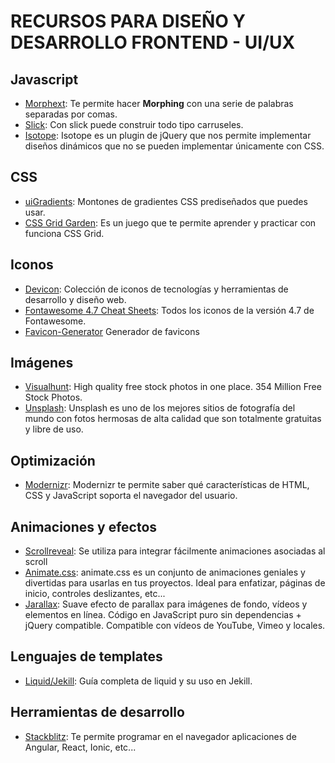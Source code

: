 # RECURSOS PARA DISEÑO Y DESARROLLO FRONTEND - UI/UX

## Javascript
- [Morphext](http://morphext.fyianlai.com/): Te permite hacer **Morphing** con una serie de palabras separadas por comas.
- [Slick](http://kenwheeler.github.io/slick/): Con slick puede construir todo tipo carruseles.
- [Isotope](https://isotope.metafizzy.co/): Isotope es un plugin de jQuery que nos permite implementar diseños dinámicos que no se pueden implementar únicamente con CSS. 
## CSS
- [uiGradients](https://uigradients.com): Montones de gradientes CSS prediseñados que puedes usar.
- [CSS Grid Garden](http://cssgridgarden.com): Es un juego que te permite aprender y practicar con funciona CSS Grid.

## Iconos
- [Devicon](http://konpa.github.io/devicon/): Colección de iconos de tecnologías y herramientas de desarrollo y diseño web.
- [Fontawesome 4.7 Cheat Sheets](https://fontawesome.bootstrapcheatsheets.com/): Todos los iconos de la versión 4.7 de Fontawesome.
- [Favicon-Generator](https://www.favicon-generator.org/) Generador de favicons

## Imágenes
- [Visualhunt](https://visualhunt.com/): High quality free stock photos in one place. 354 Million Free Stock Photos.
- [Unsplash](https://unsplash.com/): Unsplash es uno de los mejores sitios de fotografía del mundo con fotos hermosas de alta calidad que son totalmente gratuitas y libre de uso.

## Optimización
- [Modernizr](https://modernizr.com/): Modernizr te permite saber qué características de HTML, CSS y JavaScript soporta el navegador del usuario.

## Animaciones y efectos
- [Scrollreveal](https://github.com/jlmakes/scrollreveal): Se utiliza para integrar fácilmente animaciones asociadas al scroll
- [Animate.css](https://daneden.github.io/animate.css/): animate.css es un conjunto de animaciones geniales y divertidas para usarlas en tus proyectos. Ideal para enfatizar, páginas de inicio, controles deslizantes, etc...
- [Jarallax](https://github.com/nk-o/jarallax): Suave efecto de parallax para imágenes de fondo, vídeos y elementos en línea. Código en JavaScript puro sin dependencias + jQuery compatible. Compatible con vídeos de YouTube, Vimeo y locales.

## Lenguajes de templates
- [Liquid/Jekill](https://learn.cloudcannon.com/jekyll/introduction-to-liquid/): Guía completa de liquid y su uso en Jekill.

## Herramientas de desarrollo
- [Stackblitz](https://stackblitz.com/): Te permite programar en el navegador aplicaciones de Angular, React, Ionic, etc...
